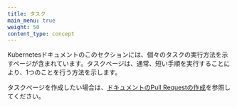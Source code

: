 ```yaml
---
title: タスク
main_menu: true
weight: 50
content_type: concept
---
```


<!-- overview -->

Kubernetesドキュメントのこのセクションには、個々のタスクの実行方法を示すページが含まれています。タスクページは、通常、短い手順を実行することにより、1つのことを行う方法を示します。

タスクページを作成したい場合は、[ドキュメントのPull Requestの作成](/docs/contribute/new-content/open-a-pr/)を参照してください。

